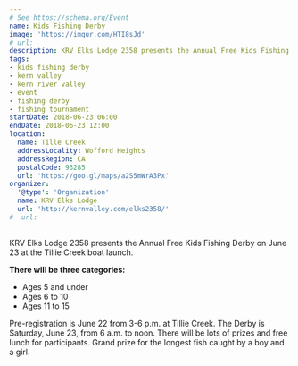 ```yaml
---
# See https://schema.org/Event
name: Kids Fishing Derby
image: 'https://imgur.com/HTI8sJd'
# url:
description: KRV Elks Lodge 2358 presents the Annual Free Kids Fishing Derby on June 23 at the Tillie Creek boat launch.
tags:
- kids fishing derby
- kern valley
- kern river valley
- event
- fishing derby
- fishing tournament
startDate: 2018-06-23 06:00
endDate: 2018-06-23 12:00
location:
  name: Tille Creek
  addressLocality: Wofford Heights
  addressRegion: CA
  postalCode: 93285
  url: 'https://goo.gl/maps/a2S5mWrA3Px'
organizer:
  '@type': 'Organization'
  name: KRV Elks Lodge
  url: 'http://kernvalley.com/elks2358/'
#  url:
---
```

KRV Elks Lodge 2358 presents the Annual Free Kids Fishing Derby on June 23 at
the Tillie Creek boat launch.

**There will be three categories:**
- Ages 5 and under
- Ages 6 to 10
- Ages 11 to 15 

Pre-registration is June 22 from 3-6 p.m. at Tillie Creek. The Derby is Saturday,
June 23, from 6 a.m. to noon. There will be lots of prizes and free lunch for
participants. Grand prize for the longest fish caught by a boy and a girl.
